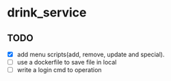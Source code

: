 # drink_service


## TODO  

- [x] add menu scripts(add, remove, update and special).
- [ ] use a dockerfile to save file in local
- [ ] write a login cmd to operation
